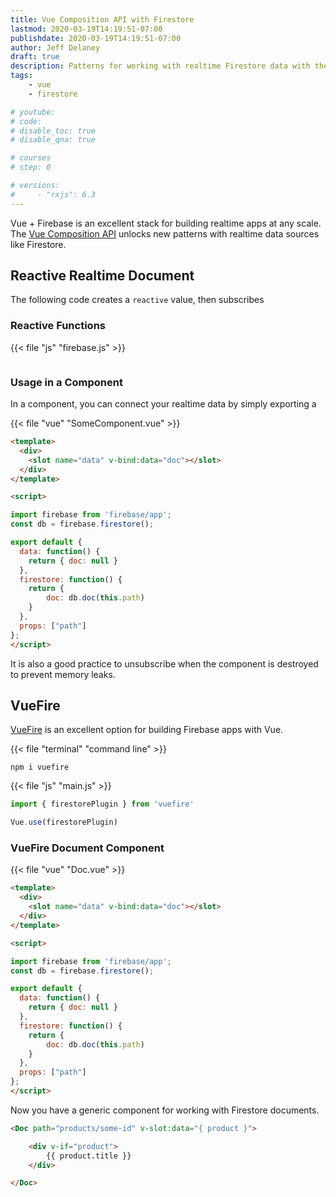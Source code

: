 ```yaml
---
title: Vue Composition API with Firestore
lastmod: 2020-03-19T14:19:51-07:00
publishdate: 2020-03-19T14:19:51-07:00
author: Jeff Delaney
draft: true
description: Patterns for working with realtime Firestore data with the Vue.js 3 Composition API
tags: 
    - vue
    - firestore

# youtube: 
# code: 
# disable_toc: true
# disable_qna: true

# courses
# step: 0

# versions: 
#     - "rxjs": 6.3
---
```




Vue + Firebase is an excellent stack for building realtime apps at any scale. The [Vue Composition API](https://vue-composition-api-rfc.netlify.com/#) unlocks new patterns with realtime data sources like Firestore. 


## Reactive Realtime Document

The following code creates a `reactive` value, then subscribes 

### Reactive Functions

{{< file "js" "firebase.js" >}}
```javascript

```

### Usage in a Component

In a component, you can connect your realtime data by simply exporting a

{{< file "vue" "SomeComponent.vue" >}}
```html
<template>
  <div>
    <slot name="data" v-bind:data="doc"></slot>
  </div>
</template>

<script>

import firebase from 'firebase/app';
const db = firebase.firestore();

export default {
  data: function() {
    return { doc: null }
  },
  firestore: function() {
    return { 
        doc: db.doc(this.path) 
    }
  },
  props: ["path"]
};
</script>
```

It is also a good practice to unsubscribe when the component is destroyed to prevent memory leaks. 


## VueFire

[VueFire](https://github.com/vuejs/vuefire) is an excellent option for building Firebase apps with Vue. 

{{< file "terminal" "command line" >}}
```text
npm i vuefire
```

{{< file "js" "main.js" >}}
```javascript
import { firestorePlugin } from 'vuefire'

Vue.use(firestorePlugin)
```

### VueFire Document Component

{{< file "vue" "Doc.vue" >}}
```html
<template>
  <div>
    <slot name="data" v-bind:data="doc"></slot>
  </div>
</template>

<script>

import firebase from 'firebase/app';
const db = firebase.firestore();

export default {
  data: function() {
    return { doc: null }
  },
  firestore: function() {
    return { 
        doc: db.doc(this.path) 
    }
  },
  props: ["path"]
};
</script>
```

Now you have a generic component for working with Firestore documents. 

```html
<Doc path="products/some-id" v-slot:data="{ product }">

    <div v-if="product">
        {{ product.title }}
    </div>

</Doc>
```